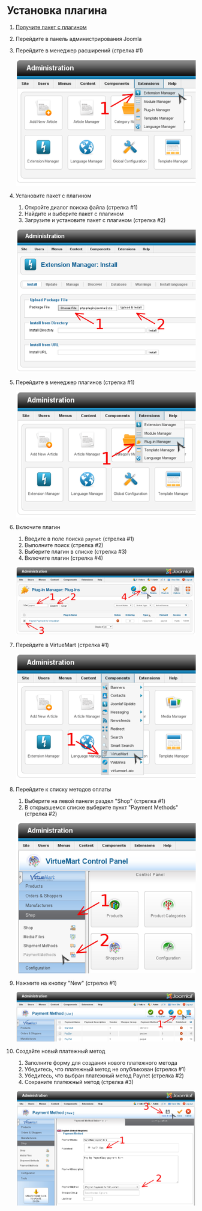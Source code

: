 # Установка плагина

1. [Получите пакет с плагином](../README.md#get_package)
2. Перейдите в панель администрирования Joomla
3. Перейдите в менеджер расширений (стрелка #1)

    ![go to extension manager](img/go_to_extensions_manager.png)
4. Установите пакет с плагином
    1. Откройте диалог поиска файла (стрелка #1)
    2. Найдите и выберите пакет с плагином
    3. Загрузите и установите пакет с плагином (стрелка #2)

    ![upload and install plugin](img/upload_and_install_plugin.png)
5. Перейдите в менеджер плагинов (стрелка #1)

    ![go to plugin manager](img/go_to_plugin_manager.png)
6. Включите плагин
    1. Введите в поле поиска `paynet` (стрелка #1)
    2. Выполните поиск (стрелка #2)
    3. Выберите плагин в списке (стрелка #3)
    4. Включите плагин (стрелка #4)

    ![enable plugin](img/enable_plugin.png)
7. Перейдите в VirtueMart (стрелка #1)

    ![go to virtuemart](img/go_to_virtuemart.png)
8. Перейдите к списку методов оплаты
    1. Выберите на левой панели раздел "Shop" (стрелка #1)
    2. В открывшемся списке выберите пункт "Payment Methods" (стрелка #2)

    ![go to payment methods](img/go_to_payment_methods.png)
9. Нажмите на кнопку "New" (стрелка #1)

    ![go to new payment method form](img/go_to_new_payment_method_form.png)
10. Создайте новый платежный метод
    1. Заполните форму для создания нового платежного метода
    2. Убедитесь, что платежный метод не опубликован (стрелка #1)
    3. Убедитесь, что выбран платежный метод Paynet (стрелка #2)
    4. Сохраните платежный метод (стрелка #3)

    ![create payment method](img/create_payment_method.png)